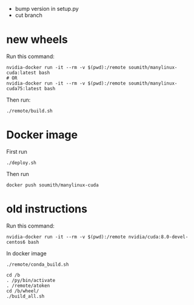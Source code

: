 - bump version in setup.py
- cut branch



# new wheels

Run this command:

```
nvidia-docker run -it --rm -v $(pwd):/remote soumith/manylinux-cuda:latest bash
# OR
nvidia-docker run -it --rm -v $(pwd):/remote soumith/manylinux-cuda75:latest bash
```

Then run:

```
./remote/build.sh
```









# Docker image

First run

```
./deploy.sh
```

Then run

```
docker push soumith/manylinux-cuda
```




# old instructions
Run this command:

```
nvidia-docker run -it --rm -v $(pwd):/remote nvidia/cuda:8.0-devel-centos6 bash
```

In docker image

```
./remote/conda_build.sh

cd /b
. /py/bin/activate
. /remote/atoken
cd /b/wheel/
./build_all.sh
```
